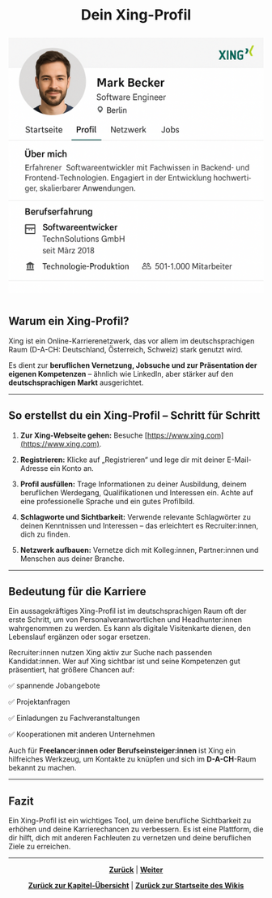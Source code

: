 # <p align="center">Dein Xing-Profil</p>

![Beispiel](../../../../images/xing_profil.png)

#

## Warum ein Xing-Profil?

Xing ist ein Online-Karrierenetzwerk, das vor allem im deutschsprachigen Raum (D-A-CH: Deutschland, Österreich, Schweiz) stark genutzt wird.

Es dient zur **beruflichen Vernetzung, Jobsuche und zur Präsentation der eigenen Kompetenzen** – ähnlich wie LinkedIn, aber stärker auf den **deutschsprachigen Markt** ausgerichtet.

---

## So erstellst du ein Xing-Profil – Schritt für Schritt

1. **Zur Xing-Webseite gehen:** Besuche [https://www.xing.com](https://www.xing.com).

2. **Registrieren:** Klicke auf „Registrieren“ und lege dir mit deiner E-Mail-Adresse ein Konto an.

3. **Profil ausfüllen:** Trage Informationen zu deiner Ausbildung, deinem beruflichen Werdegang, Qualifikationen und Interessen ein. Achte auf eine professionelle Sprache und ein gutes Profilbild.

4. **Schlagworte und Sichtbarkeit:** Verwende relevante Schlagwörter zu deinen Kenntnissen und Interessen – das erleichtert es Recruiter:innen, dich zu finden.

5. **Netzwerk aufbauen:** Vernetze dich mit Kolleg:innen, Partner:innen und Menschen aus deiner Branche.

---

## Bedeutung für die Karriere

Ein aussagekräftiges Xing-Profil ist im deutschsprachigen Raum oft der erste Schritt, um von Personalverantwortlichen und Headhunter:innen wahrgenommen zu werden. Es kann als digitale Visitenkarte dienen, den Lebenslauf ergänzen oder sogar ersetzen.

Recruiter:innen nutzen Xing aktiv zur Suche nach passenden Kandidat:innen. Wer auf Xing sichtbar ist und seine Kompetenzen gut präsentiert, hat größere Chancen auf:

✅ spannende Jobangebote

✅ Projektanfragen

✅ Einladungen zu Fachveranstaltungen 

✅ Kooperationen mit anderen Unternehmen

Auch für **Freelancer:innen oder Berufseinsteiger:innen** ist Xing ein hilfreiches Werkzeug, um Kontakte zu knüpfen und sich im **D-A-CH**-Raum bekannt zu machen.

---

## Fazit

Ein Xing-Profil ist ein wichtiges Tool, um deine berufliche Sichtbarkeit zu erhöhen und deine Karrierechancen zu verbessern. Es ist eine Plattform, die dir hilft, dich mit anderen Fachleuten zu vernetzen und deine beruflichen Ziele zu erreichen.

---

<p align="center">
<a href="/docs/08-karriere/01-social_media_netzwerk/02-linkedin/README.md"><strong>Zurück</strong></a> | 
<a href="/docs/08-karriere/01-social_media_netzwerk/04-doodle_kalender/README.md"><strong>Weiter</strong></a>
</p>

<p align="center">
<a href="/docs/08-karriere/01-social_media_netzwerk/README.md/#dieses-thema-beinhaltet-folgende-kapitel"><strong>Zurück zur Kapitel-Übersicht</strong></a> | <a href="/docs/00-willkommen/README.md"><strong>Zurück zur Startseite des Wikis</strong></a>
</p>